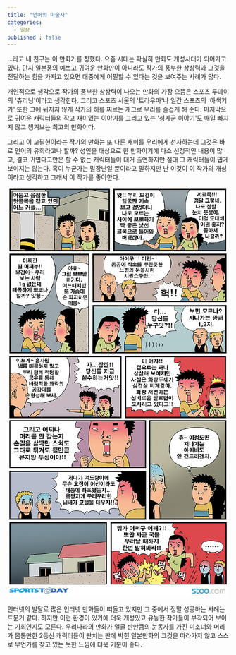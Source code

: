 ```yaml
---
title: "언어의 마술사"
categories:
  - 일상
published : false
---
```


...라고 내 친구는 이 만화가를 칭했다. 요즘 시대는 확실히 만화도 개성시대가 되어가고 있다. 단지 일본풍의 예쁘고 귀여운 만화만이 아니라도 작가의 풍부한 상상력과 그것을 전달하는 힘을 가지고 있으면 대중에게 어필할 수 있다는 것을 보여주는 사례가 많다.  
  
개인적으로 생각으로 작가의 풍부한 상상력이 나오는 만화의 가장 으뜸은 스포츠 투데이의 '츄리닝'이라고 생각한다. 그리고 스포츠 서울의 '트라우마'나 일간 스포츠의 '아색기가' 또한 그에 뒤지지 않게 작가의 허를 찌르는 개그로 우리를 즐겁게 해 준다. 마지막으로 귀여운 캐릭터들의 작고 재미있는 이야기를 그리고 있는 '성게군 이야기'도 매일 빠지지 않고 챙겨보는 최고의 만화이다.  
  
그리고 이 고필현이라는 작가의 만화는 또 다른 재미를 우리에게 선사하는데 그것은 바로 언어의 유희라고나 할까? 성인을 대상으로 한 만화이기에 다소 선정적인 내용이 많고, 결코 귀엽다고만은 할 수 없는 캐릭터들이 대거 출연하지만 절대 그 캐릭터들이 밉게 보이지는 않는다. 혹여 누군가는 말장난일 뿐이라고 말하지만 난 이것이 이 작가의 개성이라고 생각하고 그래서 이 작가를 좋아한다.  
  
![](/assets/images/posts/2004/08/ek200000000039.jpg)

인터넷의 발달로 많은 인터넷 만화들이 떠돌고 있지만 그 중에서 정말 성공하는 사례는 드문거 같다. 하지만 이런 환경이 있기에 더욱 개성있고 유능한 작가들이 부각되어 보이는 기회인지도 모른다. 우리나라의 만화가 얼굴 반만큼의 눈동자를 가진 미소녀와 머리가 몸통만한 2등신 캐릭터들이 판치는 판에 박힌 일본만화의 그것을 따라가지 않고 스스로 무언가를 찾고 있는 듯한 느낌에 더욱 기분이 좋다.
